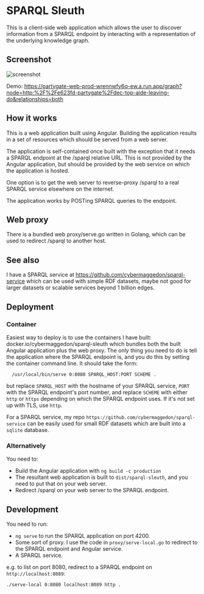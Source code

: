 
# SPARQL Sleuth

This is a client-side web application which allows the user to discover
information from a SPARQL endpoint by interacting with a representation
of the underlying knowledge graph.

## Screenshot

![screenshot](screen.png)

Demo: https://partygate-web-prod-wrennwfy6q-ew.a.run.app/graph?node=http:%2F%2Fe623fd-partygate%2Fdec-top-aide-leaving-do&relationships=both

## How it works

This is a web application built using Angular.  Building the application
results in a set of resources which should be served from a web server.

The application is self-contained once built with the exception that
it needs a SPARQL endpoint at the /sparql relative
URL.  This is not provided by the Angular application, but should be
provided by the web service on which the application is hosted.

One option is to get the web server to reverse-proxy /sparql to a
real SPARQL service elsewhere on the internet.

The application works by POSTing SPARQL queries to the endpoint.

## Web proxy

There is a bundled web proxy/serve.go written in Golang, which can be used
to redirect /sparql to another host.

## See also

I have a SPARQL service at https://github.com/cybermaggedon/sparql-service
which can be used with simple RDF datasets, maybe not good for larger
datasets or scalable services beyond 1 billion edges.

## Deployment

### Container

Easiest way to deploy is to use the containers I have
built: docker.io/cybermaggedon/sparql-sleuth which bundles both the
built Angular application plus the web proxy.  The only thing you
need to do is tell the application where the SPARQL endpoint is, and you do
this by setting the container command line.  It should take the form:

```
  /usr/local/bin/serve 0:8080 SPARQL_HOST:PORT SCHEME .
```
but replace `SPARQL_HOST` with the hostname of your SPARQL service,
`PORT` with the SPARQL endpoint's port number, and replace `SCHEME`
with either `http` or `https` depending on which the SPARQL endpoint uses.
If it's not set up with TLS, use `http`.

For a SPARQL service, my repo
`https://github.com/cybermaggedon/sparql-service` can be easily used for
small RDF datasets which are built into a `sqlite` database.

### Alternatively

You need to:
- Build the Angular application with `ng build -c production`
- The resultant web application is built to `dist/sparql-sleuth`, and
  you need to put that on your web server.
- Redirect /sparql on your web server to the SPARQL endpoint.

## Development

You need to run:
- `ng serve` to run the SPARQL application on port 4200.
- Some sort of proxy.  I use the code in `proxy/serve-local.go` to
  redirect to the SPARQL endpoint and Angular service.
- A SPARQL service.

e.g. to list on port 8080, redirect to a SPARQL endpoint on
`http://localhost:8089`:
```
./serve-local 0:8080 localhost:8089 http .
```

